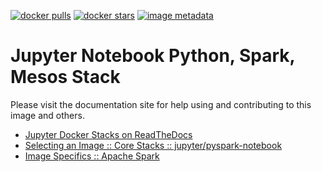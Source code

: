 [![docker pulls](https://img.shields.io/docker/pulls/jupyter/pyspark-notebook.svg)](https://hub.docker.com/r/jupyter/pyspark-notebook/) [![docker stars](https://img.shields.io/docker/stars/jupyter/pyspark-notebook.svg)](https://hub.docker.com/r/jupyter/pyspark-notebook/) [![image metadata](https://images.microbadger.com/badges/image/jupyter/pyspark-notebook.svg)](https://microbadger.com/images/jupyter/pyspark-notebook "jupyter/pyspark-notebook image metadata")

# Jupyter Notebook Python, Spark, Mesos Stack

Please visit the documentation site for help using and contributing to this image and others.

* [Jupyter Docker Stacks on ReadTheDocs](http://jupyter-docker-stacks.readthedocs.io/en/latest/index.html)
* [Selecting an Image :: Core Stacks :: jupyter/pyspark-notebook](http://jupyter-docker-stacks.readthedocs.io/en/latest/using/selecting.html#jupyter-pyspark-notebook)
* [Image Specifics :: Apache Spark](http://jupyter-docker-stacks.readthedocs.io/en/latest/using/specifics.html#apache-spark)

